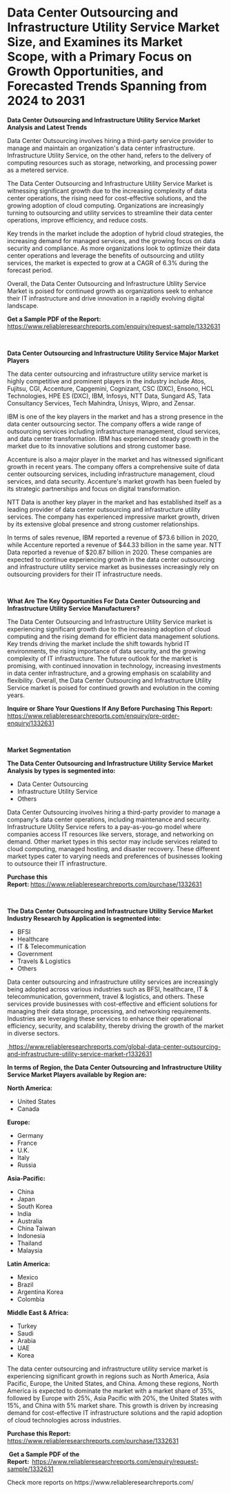 <p><h1>Data Center Outsourcing and Infrastructure Utility Service Market Size, and Examines its Market Scope, with a Primary Focus on Growth Opportunities, and Forecasted Trends Spanning from 2024 to 2031</h1></p><p><strong>Data Center Outsourcing and Infrastructure Utility Service Market Analysis and Latest Trends</strong></p>
<p><p>Data Center Outsourcing involves hiring a third-party service provider to manage and maintain an organization's data center infrastructure. Infrastructure Utility Service, on the other hand, refers to the delivery of computing resources such as storage, networking, and processing power as a metered service.</p><p>The Data Center Outsourcing and Infrastructure Utility Service Market is witnessing significant growth due to the increasing complexity of data center operations, the rising need for cost-effective solutions, and the growing adoption of cloud computing. Organizations are increasingly turning to outsourcing and utility services to streamline their data center operations, improve efficiency, and reduce costs.</p><p>Key trends in the market include the adoption of hybrid cloud strategies, the increasing demand for managed services, and the growing focus on data security and compliance. As more organizations look to optimize their data center operations and leverage the benefits of outsourcing and utility services, the market is expected to grow at a CAGR of 6.3% during the forecast period.</p><p>Overall, the Data Center Outsourcing and Infrastructure Utility Service Market is poised for continued growth as organizations seek to enhance their IT infrastructure and drive innovation in a rapidly evolving digital landscape.</p></p>
<p><strong>Get a Sample PDF of the Report:&nbsp;</strong> <a href="https://www.reliableresearchreports.com/enquiry/request-sample/1332631">https://www.reliableresearchreports.com/enquiry/request-sample/1332631</a></p>
<p>&nbsp;</p>
<p><strong>Data Center Outsourcing and Infrastructure Utility Service Major Market Players</strong></p>
<p><p>The data center outsourcing and infrastructure utility service market is highly competitive and prominent players in the industry include Atos, Fujitsu, CGI, Accenture, Capgemini, Cognizant, CSC (DXC), Ensono, HCL Technologies, HPE ES (DXC), IBM, Infosys, NTT Data, Sungard AS, Tata Consultancy Services, Tech Mahindra, Unisys, Wipro, and Zensar.</p><p>IBM is one of the key players in the market and has a strong presence in the data center outsourcing sector. The company offers a wide range of outsourcing services including infrastructure management, cloud services, and data center transformation. IBM has experienced steady growth in the market due to its innovative solutions and strong customer base.</p><p>Accenture is also a major player in the market and has witnessed significant growth in recent years. The company offers a comprehensive suite of data center outsourcing services, including infrastructure management, cloud services, and data security. Accenture's market growth has been fueled by its strategic partnerships and focus on digital transformation.</p><p>NTT Data is another key player in the market and has established itself as a leading provider of data center outsourcing and infrastructure utility services. The company has experienced impressive market growth, driven by its extensive global presence and strong customer relationships.</p><p>In terms of sales revenue, IBM reported a revenue of $73.6 billion in 2020, while Accenture reported a revenue of $44.33 billion in the same year. NTT Data reported a revenue of $20.87 billion in 2020. These companies are expected to continue experiencing growth in the data center outsourcing and infrastructure utility service market as businesses increasingly rely on outsourcing providers for their IT infrastructure needs.</p></p>
<p>&nbsp;</p>
<p><strong>What Are The Key Opportunities For Data Center Outsourcing and Infrastructure Utility Service Manufacturers?</strong></p>
<p><p>The Data Center Outsourcing and Infrastructure Utility Service market is experiencing significant growth due to the increasing adoption of cloud computing and the rising demand for efficient data management solutions. Key trends driving the market include the shift towards hybrid IT environments, the rising importance of data security, and the growing complexity of IT infrastructure. The future outlook for the market is promising, with continued innovation in technology, increasing investments in data center infrastructure, and a growing emphasis on scalability and flexibility. Overall, the Data Center Outsourcing and Infrastructure Utility Service market is poised for continued growth and evolution in the coming years.</p></p>
<p><strong>Inquire or Share Your Questions If Any Before Purchasing This Report:</strong> <a href="https://www.reliableresearchreports.com/enquiry/pre-order-enquiry/1332631">https://www.reliableresearchreports.com/enquiry/pre-order-enquiry/1332631</a></p>
<p>&nbsp;</p>
<p><strong>Market Segmentation</strong></p>
<p><strong>The Data Center Outsourcing and Infrastructure Utility Service Market Analysis by types is segmented into:</strong></p>
<p><ul><li>Data Center Outsourcing</li><li>Infrastructure Utility Service</li><li>Others</li></ul></p>
<p><p>Data Center Outsourcing involves hiring a third-party provider to manage a company's data center operations, including maintenance and security. Infrastructure Utility Service refers to a pay-as-you-go model where companies access IT resources like servers, storage, and networking on demand. Other market types in this sector may include services related to cloud computing, managed hosting, and disaster recovery. These different market types cater to varying needs and preferences of businesses looking to outsource their IT infrastructure.</p></p>
<p><strong>Purchase this Report:&nbsp;</strong><a href="https://www.reliableresearchreports.com/purchase/1332631">https://www.reliableresearchreports.com/purchase/1332631</a></p>
<p>&nbsp;</p>
<p><strong>The Data Center Outsourcing and Infrastructure Utility Service Market Industry Research by Application is segmented into:</strong></p>
<p><ul><li>BFSI</li><li>Healthcare</li><li>IT & Telecommunication</li><li>Government</li><li>Travels & Logistics</li><li>Others</li></ul></p>
<p><p>Data center outsourcing and infrastructure utility services are increasingly being adopted across various industries such as BFSI, healthcare, IT & telecommunication, government, travel & logistics, and others. These services provide businesses with cost-effective and efficient solutions for managing their data storage, processing, and networking requirements. Industries are leveraging these services to enhance their operational efficiency, security, and scalability, thereby driving the growth of the market in diverse sectors.</p></p>
<p><a href="https://www.reliableresearchreports.com/global-data-center-outsourcing-and-infrastructure-utility-service-market-r1332631">&nbsp;https://www.reliableresearchreports.com/global-data-center-outsourcing-and-infrastructure-utility-service-market-r1332631</a></p>
<p><strong>In terms of Region, the Data Center Outsourcing and Infrastructure Utility Service Market Players available by Region are:</strong></p>
<p>
    <p> <strong> North America: </strong>
        <ul>
            <li>United States</li>
            <li>Canada</li>
        </ul>
        </p> 
    <p> <strong> Europe: </strong>
        <ul>
            <li>Germany</li>
            <li>France</li>
            <li>U.K.</li>
            <li>Italy</li>
            <li>Russia</li>
        </ul>
        </p> 
    <p> <strong> Asia-Pacific: </strong>
        <ul>
            <li>China</li>
            <li>Japan</li>
            <li>South Korea</li>
            <li>India</li>
            <li>Australia</li>
            <li>China Taiwan</li>
            <li>Indonesia</li>
            <li>Thailand</li>
            <li>Malaysia</li>
        </ul>
        </p> 
    <p> <strong> Latin America: </strong>
        <ul>
            <li>Mexico</li>
            <li>Brazil</li>
            <li>Argentina Korea</li>
            <li>Colombia</li>
        </ul>
        </p> 
    <p> <strong> Middle East & Africa: </strong>
        <ul>
            <li>Turkey</li>
            <li>Saudi</li>
            <li>Arabia</li>
            <li>UAE</li>
            <li>Korea</li>
        </ul>
    </p>
    </p>
<p><p>The data center outsourcing and infrastructure utility service market is experiencing significant growth in regions such as North America, Asia Pacific, Europe, the United States, and China. Among these regions, North America is expected to dominate the market with a market share of 35%, followed by Europe with 25%, Asia Pacific with 20%, the United States with 15%, and China with 5% market share. This growth is driven by increasing demand for cost-effective IT infrastructure solutions and the rapid adoption of cloud technologies across industries.</p></p>
<p><strong>Purchase this Report: </strong><a href="https://www.reliableresearchreports.com/purchase/1332631">https://www.reliableresearchreports.com/purchase/1332631</a></p>
<p>&nbsp;<strong>Get a Sample PDF of the Report:&nbsp;&nbsp;</strong><a href="https://www.reliableresearchreports.com/enquiry/request-sample/1332631">https://www.reliableresearchreports.com/enquiry/request-sample/1332631</a></p>
<p><strong></strong></p>
<p>Check more reports on https://www.reliableresearchreports.com/</p>
